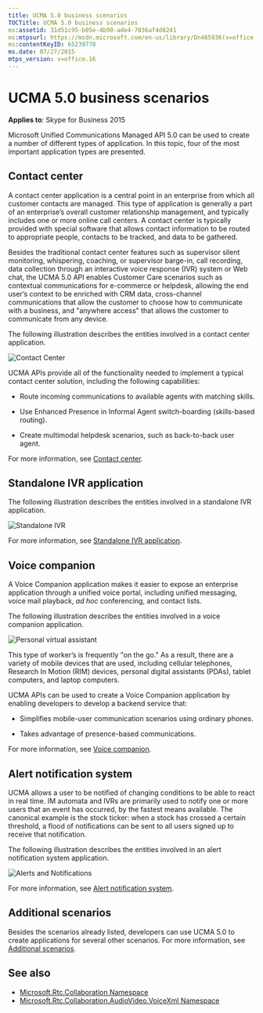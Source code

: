 ```yaml
---
title: UCMA 5.0 business scenarios
TOCTitle: UCMA 5.0 business scenarios
ms:assetid: 31d51c95-b05e-4b90-ade4-7036af4d8241
ms:mtpsurl: https://msdn.microsoft.com/en-us/library/Dn465936(v=office.16)
ms:contentKeyID: 65239778
ms.date: 07/27/2015
mtps_version: v=office.16
---
```


# UCMA 5.0 business scenarios

**Applies to**: Skype for Business 2015

Microsoft Unified Communications Managed API 5.0 can be used to create a number of different types of application. In this topic, four of the most important application types are presented.

## Contact center

A contact center application is a central point in an enterprise from which all customer contacts are managed. This type of application is generally a part of an enterprise’s overall customer relationship management, and typically includes one or more online call centers. A contact center is typically provided with special software that allows contact information to be routed to appropriate people, contacts to be tracked, and data to be gathered.

Besides the traditional contact center features such as supervisor silent monitoring, whispering, coaching, or supervisor barge-in, call recording, data collection through an interactive voice response (IVR) system or Web chat, the UCMA 5.0 API enables Customer Care scenarios such as contextual communications for e-commerce or helpdesk, allowing the end user’s context to be enriched with CRM data, cross-channel communications that allow the customer to choose how to communicate with a business, and "anywhere access" that allows the customer to communicate from any device.

The following illustration describes the entities involved in a contact center application.

![Contact Center](images/Dn465936.UCMA-ContactCenter1(Office.16).png "Contact Center")

UCMA APIs provide all of the functionality needed to implement a typical contact center solution, including the following capabilities:

- Route incoming communications to available agents with matching skills.

- Use Enhanced Presence in Informal Agent switch-boarding (skills-based routing).

- Create multimodal helpdesk scenarios, such as back-to-back user agent.

For more information, see [Contact center](contact-center.md).

## Standalone IVR application

The following illustration describes the entities involved in a standalone IVR application.

![Standalone IVR](images/Dn465936.UCMA-StandaloneIVR1(Office.16).png "Standalone IVR")

For more information, see [Standalone IVR application](standalone-ivr-application.md).

## Voice companion

A Voice Companion application makes it easier to expose an enterprise application through a unified voice portal, including unified messaging, voice mail playback, *ad hoc* conferencing, and contact lists. 

The following illustration describes the entities involved in a voice companion application.

![Personal virtual assistant](images/Dn465936.UCMA-PVA1(Office.16).png "Personal virtual assistant")

This type of worker’s is frequently "on the go." As a result, there are a variety of mobile devices that are used, including cellular telephones, Research In Motion (RIM) devices, personal digital assistants (PDAs), tablet computers, and laptop computers.

UCMA APIs can be used to create a Voice Companion application by enabling developers to develop a backend service that:

- Simplifies mobile-user communication scenarios using ordinary phones.

- Takes advantage of presence-based communications.

For more information, see [Voice companion](voice-companion.md).

## Alert notification system

UCMA allows a user to be notified of changing conditions to be able to react in real time. IM automata and IVRs are primarily used to notify one or more users that an event has occurred, by the fastest means available. The canonical example is the stock ticker: when a stock has crossed a certain threshold, a flood of notifications can be sent to all users signed up to receive that notification.

The following illustration describes the entities involved in an alert notification system application.

![Alerts and Notifications](images/Dn465936.UCMA-Alerts(Office.16).png "Alerts and Notifications")

For more information, see [Alert notification system](alert-notification-system.md).

## Additional scenarios

Besides the scenarios already listed, developers can use UCMA 5.0 to create applications for several other scenarios. For more information, see [Additional scenarios](additional-scenarios.md).

## See also

- [Microsoft.Rtc.Collaboration Namespace](https://docs.microsoft.com/dotnet/api/microsoft.rtc.collaboration?view=ucma-api-5.0)
- [Microsoft.Rtc.Collaboration.AudioVideo.VoiceXml Namespace](https://docs.microsoft.com/dotnet/api/Microsoft.Rtc.Collaboration.AudioVideo.VoiceXml?view=ucma-voice)